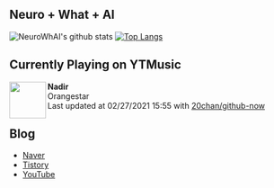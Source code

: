## Neuro + What + AI

![NeuroWhAI's github stats](https://github-readme-stats.vercel.app/api?username=neurowhai&count_private=true&show_icons=true)
[![Top Langs](https://github-readme-stats.vercel.app/api/top-langs/?username=neurowhai&layout=compact)](https://github.com/anuraghazra/github-readme-stats)

## Currently Playing on YTMusic

[<img align="left" height="65" src="https://lh3.googleusercontent.com/rKDJ6p3HblN9fa1bug-6_vHVzEey_iWpQRtU7mNg813u60vVo1-Scs1v22eU9A9iiM88uXqac8YGTf1S5A">](https://music.youtube.com/channel/UCcLGs-85ASgKuNxNXceBGcQ)

**Nadir**  
Orangestar  
Last updated at 02/27/2021 15:55 with [20chan/github-now](https://github.com/20chan/github-now)

## Blog

- [Naver](http://blog.naver.com/neurowhai)
- [Tistory](http://neurowhai.tistory.com/)
- [YouTube](https://www.youtube.com/channel/UCB_v1xU6laBHOeH6z4L-Mtw)
